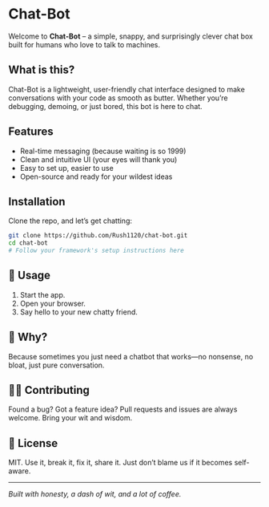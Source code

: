 # Chat-Bot

Welcome to **Chat-Bot** – a simple, snappy, and surprisingly clever chat box built for humans who love to talk to machines.

##  What is this?

Chat-Bot is a lightweight, user-friendly chat interface designed to make conversations with your code as smooth as butter. Whether you’re debugging, demoing, or just bored, this bot is here to chat.

##  Features

- Real-time messaging (because waiting is so 1999)
- Clean and intuitive UI (your eyes will thank you)
- Easy to set up, easier to use
- Open-source and ready for your wildest ideas

##  Installation

Clone the repo, and let’s get chatting:

```bash
git clone https://github.com/Rush1120/chat-bot.git
cd chat-bot
# Follow your framework's setup instructions here
```

## 🚦 Usage

1. Start the app.
2. Open your browser.
3. Say hello to your new chatty friend.

## 🤔 Why?

Because sometimes you just need a chatbot that works—no nonsense, no bloat, just pure conversation.

## 🧑‍💻 Contributing

Found a bug? Got a feature idea? Pull requests and issues are always welcome. Bring your wit and wisdom.

## 📄 License

MIT. Use it, break it, fix it, share it. Just don’t blame us if it becomes self-aware.

---

*Built with honesty, a dash of wit, and a lot of coffee.*
